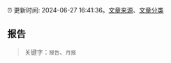:alarm_clock: 更新时间: 2024-06-27 16:41:36。[文章来源](/README.md)、[文章分类](/TAGS.md)

## 报告


> 关键字：`报告`、`月报`



